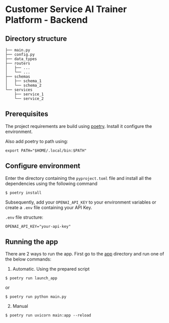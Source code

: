 # Customer Service AI Trainer Platform - Backend

## Directory structure

```
├── main.py
├── config.py
├── data_types
├── routers
│   ├── ...
│   └── ...
├── schemas
│   ├── schema_1
│   └── schema_2
└── services
    ├── service_1
    └── service_2
```

## Prerequisites

The project requirements are build using [poetry](https://python-poetry.org/docs/#installation). Install it configure the environment.

Also add poetry to path using:

```shell
export PATH="$HOME/.local/bin:$PATH"
```

## Configure environment

Enter the directory containing the `pyproject.toml` file and install all the dependencies using the following command

```shell
$ poetry install
```

Subsequently, add your `OPENAI_API_KEY` to your environment variables or create a `.env` file containing your API Key.

`.env` file structure:

```
OPENAI_API_KEY="your-api-key"
```

## Running the app

There are 2 ways to run the app. First go to the [app](app) directory and run one of the below commands:

1. Automatic. Using the prepared script

```shell
$ poetry run launch_app
```

or

```shell
$ poetry run python main.py
```

2. Manual

```shell
$ poetry run uvicorn main:app --reload
```
